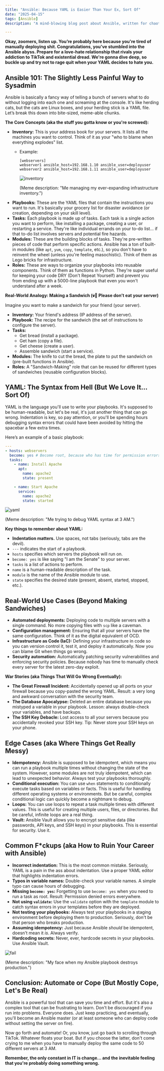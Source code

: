 ```yaml
---
title: "Ansible: Because YAML is Easier Than Your Ex, Sort Of"
date: "2025-04-15"
tags: [Ansible]
description: "A mind-blowing blog post about Ansible, written for chaotic Gen Z engineers. Prepare to automate or cope."

---
```


**Okay, zoomers, listen up. You’re probably here because you're tired of manually deploying shit. Congratulations, you've stumbled into the Ansible abyss. Prepare for a love-hate relationship that rivals your addiction to TikTok and existential dread. We're gonna dive deep, so buckle up and try not to rage quit when your YAML decides to hate you.**

## Ansible 101: The Slightly Less Painful Way to Sysadmin

Ansible is basically a fancy way of telling a bunch of servers what to do without logging into each one and screaming at the console. It's like herding cats, but the cats are Linux boxes, and your herding stick is a YAML file. Let’s break this down into bite-sized, meme-able chunks.

**The Core Concepts (aka the stuff you gotta know or you're screwed):**

*   **Inventory:** This is your address book for your servers. It lists all the machines you want to control. Think of it as your "who to blame when everything explodes" list.
    *   Example:

        ```
        [webservers]
        webserver1 ansible_host=192.168.1.10 ansible_user=deployuser
        webserver2 ansible_host=192.168.1.11 ansible_user=deployuser
        ```

        ![inventory](https://i.imgflip.com/2yly8x.jpg)

        (Meme description: "Me managing my ever-expanding infrastructure inventory.")
*   **Playbooks:** These are the YAML files that contain the instructions you want to run. It's basically your grocery list for disaster avoidance (or creation, depending on your skill level).
*   **Tasks:** Each playbook is made up of tasks. Each task is a single action you want to perform, like installing a package, creating a user, or restarting a service. They're like individual errands on your to-do list... if that to-do list involves servers and potential fire hazards.
*   **Modules:** These are the building blocks of tasks. They're pre-written pieces of code that perform specific actions. Ansible has a ton of built-in modules (like `apt`, `yum`, `copy`, `template`, etc.), so you don't have to reinvent the wheel (unless you're feeling masochistic). Think of them as Lego bricks for infrastructure.
*   **Roles:** These are ways to organize your playbooks into reusable components. Think of them as functions in Python. They're super useful for keeping your code DRY (Don't Repeat Yourself) and prevent you from ending up with a 5000-line playbook that even you won't understand after a week.

**Real-World Analogy: Making a Sandwich (💀🙏 Please don’t eat your server)**

Imagine you want to make a sandwich for your friend (your server).

*   **Inventory:** Your friend's address (IP address of the server).
*   **Playbook:** The recipe for the sandwich (the set of instructions to configure the server).
*   **Tasks:**
    *   Get bread (install a package).
    *   Get ham (copy a file).
    *   Get cheese (create a user).
    *   Assemble sandwich (start a service).
*   **Modules:** The knife to cut the bread, the plate to put the sandwich on (pre-built functions in Ansible).
*   **Roles:** A "Sandwich-Making" role that can be reused for different types of sandwiches (reusable configuration blocks).

## YAML: The Syntax from Hell (But We Love It... Sort Of)

YAML is the language you'll use to write your playbooks. It's supposed to be human-readable, but let's be real, it's just another thing that can go wrong. Indentation is key, so pay attention, or you'll be spending hours debugging syntax errors that could have been avoided by hitting the spacebar a few extra times.

Here’s an example of a basic playbook:

```yaml
---
- hosts: webservers
  become: yes # Become root, because who has time for permission errors?
  tasks:
    - name: Install Apache
      apt:
        name: apache2
        state: present

    - name: Start Apache
      service:
        name: apache2
        state: started
```

![yaml](https://i.kym-cdn.com/photos/images/newsfeed/001/487/980/c71.gif)

(Meme description: "Me trying to debug YAML syntax at 3 AM.")

**Key things to remember about YAML:**

*   **Indentation matters.** Use spaces, not tabs (seriously, tabs are the devil).
*   `---` indicates the start of a playbook.
*   `hosts` specifies which servers the playbook will run on.
*   `become: yes` is like saying "I am the Senate" to your server.
*   `tasks` is a list of actions to perform.
*   `name` is a human-readable description of the task.
*   `module` is the name of the Ansible module to use.
*   `state` specifies the desired state (present, absent, started, stopped, etc.).

## Real-World Use Cases (Beyond Making Sandwiches)

*   **Automated deployments:** Deploying code to multiple servers with a single command. No more copying files with `scp` like a caveman.
*   **Configuration management:** Ensuring that all your servers have the same configuration. Think of it as the digital equivalent of OCD.
*   **Infrastructure as Code (IaC):** Defining your infrastructure in code so you can version control it, test it, and deploy it automatically. Now you can blame Git when things go wrong.
*   **Security automation:** Automatically patching security vulnerabilities and enforcing security policies. Because nobody has time to manually check every server for the latest zero-day exploit.

**War Stories (aka Things That Will Go Wrong Eventually):**

*   **The Great Firewall Incident:** Accidentally opened up all ports on your firewall because you copy-pasted the wrong YAML. Result: a very long and awkward conversation with the security team.
*   **The Database Apocalypse:** Deleted an entire database because you mistyped a variable in your playbook. Lesson: always double-check your variables, and have backups.
*   **The SSH Key Debacle:** Lost access to all your servers because you accidentally revoked your SSH key. Tip: Never store your SSH keys on your phone.

## Edge Cases (aka Where Things Get Really Messy)

*   **Idempotency:** Ansible is supposed to be idempotent, which means you can run a playbook multiple times without changing the state of the system. However, some modules are not truly idempotent, which can lead to unexpected behavior. Always test your playbooks thoroughly.
*   **Conditional execution:** You can use `when` statements to conditionally execute tasks based on variables or facts. This is useful for handling different operating systems or environments. But be careful, complex conditional logic can quickly become a nightmare to debug.
*   **Loops:** You can use loops to repeat a task multiple times with different values. This is useful for creating multiple users, files, or directories. But be careful, infinite loops are a real thing.
*   **Vault:** Ansible Vault allows you to encrypt sensitive data (like passwords, API keys, and SSH keys) in your playbooks. This is essential for security. Use it.

## Common F\*ckups (aka How to Ruin Your Career with Ansible)

*   **Incorrect indentation:** This is the most common mistake. Seriously, YAML is a pain in the ass about indentation. Use a proper YAML editor that highlights indentation errors.
*   **Typos in variable names:** Double-check your variable names. A simple typo can cause hours of debugging.
*   **Missing `become: yes`:** Forgetting to use `become: yes` when you need to run a task as root. Result: Permission denied errors everywhere.
*   **Not using `validate`:** Use the `validate` option with the `template` module to catch syntax errors in your templates before they are deployed.
*   **Not testing your playbooks:** Always test your playbooks in a staging environment before deploying them to production. Seriously, don't be that person who breaks production.
*   **Assuming idempotency:** Just because Ansible *should* be idempotent, doesn't mean it *is*. Always verify.
*   **Hardcoding secrets:** Never, ever, hardcode secrets in your playbooks. Use Ansible Vault.

![fail](https://i.imgflip.com/31g54o.jpg)

(Meme description: "My face when my Ansible playbook destroys production.")

## Conclusion: Automate or Cope (But Mostly Cope, Let's Be Real)

Ansible is a powerful tool that can save you time and effort. But it's also a complex tool that can be frustrating to learn. Don't be discouraged if you run into problems. Everyone does. Just keep practicing, and eventually, you'll become an Ansible master (or at least someone who can deploy code without setting the server on fire).

Now go forth and automate! Or, you know, just go back to scrolling through TikTok. Whatever floats your boat. But if you choose the latter, don't come crying to me when you have to manually deploy the same code to 50 different servers at 3 AM.

**Remember, the only constant in IT is change... and the inevitable feeling that you're probably doing something wrong.**
